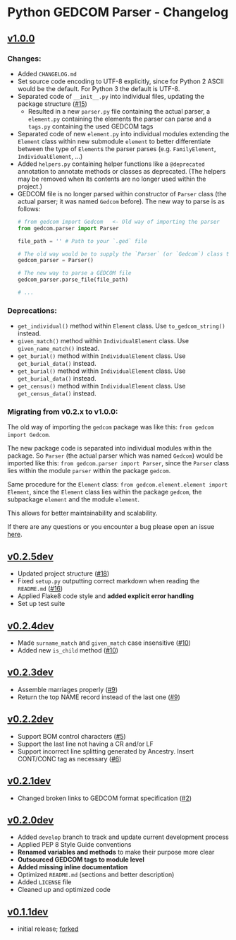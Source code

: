 # Python GEDCOM Parser - Changelog

## [v1.0.0](https://github.com/nickreynke/python-gedcom/releases/tag/v1.0.0)

### Changes:

- Added `CHANGELOG.md`
- Set source code encoding to UTF-8 explicitly, since for Python 2 ASCII would be the default. For Python 3 the default is UTF-8.
- Separated code of `__init__.py` into individual files, updating the package structure ([#15](https://github.com/nickreynke/python-gedcom/issues/15))
    - Resulted in a new `parser.py` file containing the actual parser, a `element.py` containing the elements the parser can parse and a `tags.py` containing the used GEDCOM tags
- Separated code of new `element.py` into individual modules extending the `Element` class within new submodule `element` to better
  differentiate between the type of `Element`s the parser parses (e.g. `FamilyElement`, `IndividualElement`, ...)
- Added `helpers.py` containing helper functions like a `@deprecated` annotation to annotate methods or classes as
  deprecated. (The helpers may be removed when its contents are no longer used within the project.)
- GEDCOM file is no longer parsed within constructor of `Parser` class (the actual parser; it was named `Gedcom` before).
  The new way to parse is as follows:
  ```python
  # from gedcom import Gedcom   <- Old way of importing the parser
  from gedcom.parser import Parser

  file_path = '' # Path to your `.ged` file

  # The old way would be to supply the `Parser` (or `Gedcom`) class the `file_path` as its first parameter on initialization
  gedcom_parser = Parser()

  # The new way to parse a GEDCOM file
  gedcom_parser.parse_file(file_path)

  # ...
  ```

### Deprecations:

- `get_individual()` method within `Element` class. Use `to_gedcom_string()` instead.
- `given_match()` method within `IndividualElement` class. Use `given_name_match()` instead.
- `get_burial()` method within `IndividualElement` class. Use `get_burial_data()` instead.
- `get_burial()` method within `IndividualElement` class. Use `get_burial_data()` instead.
- `get_census()` method within `IndividualElement` class. Use `get_census_data()` instead.

### Migrating from v0.2.x to v1.0.0:

The old way of importing the `gedcom` package was like this: `from gedcom import Gedcom`.

The new package code is separated into individual modules within the package. So `Parser` (the actual parser which was named `Gedcom`) would be imported like this:
`from gedcom.parser import Parser`, since the `Parser` class lies within the module `parser` within the package `gedcom`.

Same procedure for the `Element` class: `from gedcom.element.element import Element`, since the `Element` class lies
within the package `gedcom`, the subpackage `element` and the module `element`.

This allows for better maintainability and scalability.

If there are any questions or you encounter a bug please open an issue [here](https://github.com/nickreynke/python-gedcom/issues).

## [v0.2.5dev](https://github.com/nickreynke/python-gedcom/releases/tag/v0.2.5dev)

- Updated project structure ([#18](https://github.com/nickreynke/python-gedcom/issues/18))
- Fixed `setup.py` outputting correct markdown when reading the `README.md` ([#16](https://github.com/nickreynke/python-gedcom/issues/16))
- Applied Flake8 code style and **added explicit error handling**
- Set up test suite

## [v0.2.4dev](https://github.com/nickreynke/python-gedcom/releases/tag/v0.2.4dev)

- Made `surname_match` and `given_match` case insensitive ([#10](https://github.com/nickreynke/python-gedcom/issues/10))
- Added new `is_child` method ([#10](https://github.com/nickreynke/python-gedcom/issues/10))

## [v0.2.3dev](https://github.com/nickreynke/python-gedcom/releases/tag/v0.2.3dev)

- Assemble marriages properly ([#9](https://github.com/nickreynke/python-gedcom/issues/9))
- Return the top NAME record instead of the last one ([#9](https://github.com/nickreynke/python-gedcom/issues/9))

## [v0.2.2dev](https://github.com/nickreynke/python-gedcom/releases/tag/v0.2.2dev)

- Support BOM control characters ([#5](https://github.com/nickreynke/python-gedcom/issues/5))
- Support the last line not having a CR and/or LF
- Support incorrect line splitting generated by Ancestry.  Insert CONT/CONC tag as necessary ([#6](https://github.com/nickreynke/python-gedcom/issues/6))

## [v0.2.1dev](https://github.com/nickreynke/python-gedcom/releases/tag/v0.2.1dev)

- Changed broken links to GEDCOM format specification ([#2](https://github.com/nickreynke/python-gedcom/issues/2))

## [v0.2.0dev](https://github.com/nickreynke/python-gedcom/releases/tag/v0.2.0dev)

- Added `develop` branch to track and update current development process
- Applied PEP 8 Style Guide conventions
- **Renamed variables and methods** to make their purpose more clear
- **Outsourced GEDCOM tags to module level**
- **Added missing inline documentation**
- Optimized `README.md` (sections and better description)
- Added `LICENSE` file
- Cleaned up and optimized code

## [v0.1.1dev](https://github.com/nickreynke/python-gedcom/releases/tag/v0.1.1dev)

- initial release; [forked](https://github.com/madprime/python-gedcom)

